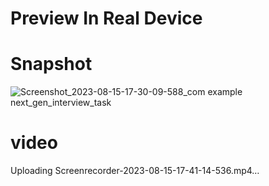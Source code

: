 # Preview In Real Device
# Snapshot
![Screenshot_2023-08-15-17-30-09-588_com example next_gen_interview_task](https://github.com/DeveloperOrpon/NextGen-Flutter-Interview-Task/assets/64760977/7c54462f-8ef2-45f0-8704-d9042fc42b9f)
# video
Uploading Screenrecorder-2023-08-15-17-41-14-536.mp4…


